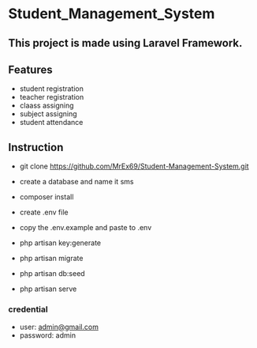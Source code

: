
<!-- Headings -->
# Student_Management_System

## This project is made using Laravel Framework.
## Features
* student registration
* teacher registration
* claass assigning
* subject assigning
* student attendance





## Instruction

<!-- UL -->
* git clone https://github.com/MrEx69/Student-Management-System.git

* create a database and name it sms
* composer install
* create .env file
*  copy the .env.example and paste to .env
	
* php artisan key:generate
* php artisan migrate
* php artisan db:seed
* php artisan serve




### credential

* user: admin@gmail.com
* password: admin

